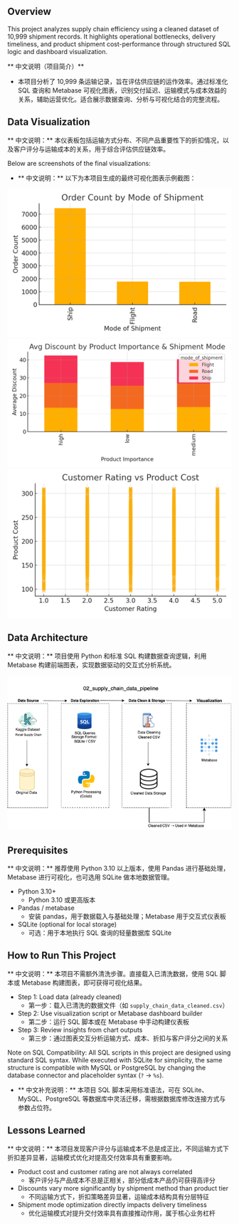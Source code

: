 ## Overview
This project analyzes supply chain efficiency using a cleaned dataset of 10,999 shipment records. It highlights operational bottlenecks, delivery timeliness, and product shipment cost-performance through structured SQL logic and dashboard visualization.

** 中文说明（项目简介）**
- 本项目分析了 10,999 条运输记录，旨在评估供应链的运作效率。通过标准化 SQL 查询和 Metabase 可视化图表，识别交付延迟、运输模式与成本效益的关系，辅助运营优化。适合展示数据查询、分析与可视化结合的完整流程。

## Data Visualization
** 中文说明：** 本仪表板包括运输方式分布、不同产品重要性下的折扣情况，以及客户评分与运输成本的关系，用于综合评估供应链效率。

Below are screenshots of the final visualizations:  
- ** 中文说明：** 以下为本项目生成的最终可视化图表示例截图：

![metabase dashboard image](chart1_mode_of_shipment.png)
![metabase dashboard image](chart2_discount_by_importance.png)
![metabase dashboard image](chart3_rating_vs_cost.png)

## Data Architecture
** 中文说明：** 项目使用 Python 和标准 SQL 构建数据查询逻辑，利用 Metabase 构建前端图表，实现数据驱动的交互式分析系统。

![Data Architecture](supply_chain_data_pipeline_architecture.png)

## Prerequisites
** 中文说明：** 推荐使用 Python 3.10 以上版本，使用 Pandas 进行基础处理，Metabase 进行可视化，也可选用 SQLite 做本地数据管理。

- Python 3.10+
  * Python 3.10 或更高版本
- Pandas / metabase
  * 安装 pandas，用于数据载入与基础处理；Metabase 用于交互式仪表板  
- SQLite (optional for local storage)
  * 可选：用于本地执行 SQL 查询的轻量数据库 SQLite
    
## How to Run This Project
** 中文说明：** 本项目不需额外清洗步骤。直接载入已清洗数据，使用 SQL 脚本或 Metabase 构建图表，即可获得可视化结果。

- Step 1: Load data (already cleaned)
  * 第一步：载入已清洗的数据文件（如 `supply_chain_data_cleaned.csv`）
- Step 2: Use visualization script or Metabase dashboard builder
  * 第二步：运行 SQL 脚本或在 Metabase 中手动构建仪表板
- Step 3: Review insights from chart outputs
  * 第三步：通过图表交互分析运输方式、成本、折扣与客户评分之间的关系
    
Note on SQL Compatibility:
All SQL scripts in this project are designed using standard SQL syntax. While executed with SQLite for simplicity, the same structure is compatible with MySQL or PostgreSQL by changing the database connector and placeholder syntax (`?` → `%s`).
 - ** 中文补充说明：**  本项目 SQL 脚本采用标准语法，可在 SQLite、MySQL、PostgreSQL 等数据库中灵活迁移，需根据数据库修改连接方式与参数占位符。
   
## Lessons Learned
** 中文说明：** 本项目发现客户评分与运输成本不总是成正比，不同运输方式下折扣差异显著，运输模式优化对提高交付效率具有重要影响。

- Product cost and customer rating are not always correlated
  * 客户评分与产品成本不总是正相关，部分低成本产品仍可获得高评分
- Discounts vary more significantly by shipment method than product tier
  * 不同运输方式下，折扣策略差异显著，运输成本结构具有分层特征 
- Shipment mode optimization directly impacts delivery timeliness
  * 优化运输模式对提升交付效率具有直接推动作用，属于核心业务杠杆
